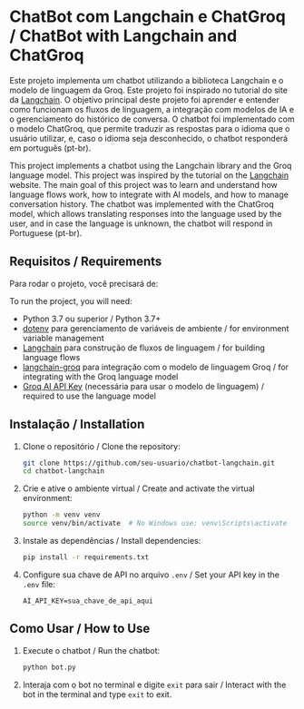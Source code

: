 # ChatBot com Langchain e ChatGroq / ChatBot with Langchain and ChatGroq

Este projeto implementa um chatbot utilizando a biblioteca Langchain e o modelo de linguagem da Groq. Este projeto foi inspirado no tutorial do site da [Langchain](https://python.langchain.com/docs/tutorials/chatbot/). O objetivo principal deste projeto foi aprender e entender como funcionam os fluxos de linguagem, a integração com modelos de IA e o gerenciamento do histórico de conversa. O chatbot foi implementado com o modelo ChatGroq, que permite traduzir as respostas para o idioma que o usuário utilizar, e, caso o idioma seja desconhecido, o chatbot responderá em português (pt-br).

This project implements a chatbot using the Langchain library and the Groq language model. This project was inspired by the tutorial on the [Langchain](https://python.langchain.com/docs/tutorials/chatbot/) website. The main goal of this project was to learn and understand how language flows work, how to integrate with AI models, and how to manage conversation history. The chatbot was implemented with the ChatGroq model, which allows translating responses into the language used by the user, and in case the language is unknown, the chatbot will respond in Portuguese (pt-br).

## Requisitos / Requirements

Para rodar o projeto, você precisará de:

To run the project, you will need:

- Python 3.7 ou superior / Python 3.7+ 
- [dotenv](https://pypi.org/project/python-dotenv/) para gerenciamento de variáveis de ambiente / for environment variable management
- [Langchain](https://pypi.org/project/langchain/) para construção de fluxos de linguagem / for building language flows
- [langchain-groq](https://github.com/langchain-ai/langchain-groq) para integração com o modelo de linguagem Groq / for integrating with the Groq language model
- [Groq AI API Key](https://www.groq.com/) (necessária para usar o modelo de linguagem) / required to use the language model


## Instalação / Installation

1. Clone o repositório / Clone the repository:

    ```bash
    git clone https://github.com/seu-usuario/chatbot-langchain.git
    cd chatbot-langchain
    ```

2. Crie e ative o ambiente virtual / Create and activate the virtual environment:

    ```bash
    python -m venv venv
    source venv/bin/activate  # No Windows use: venv\Scripts\activate
    ```

3. Instale as dependências / Install dependencies:

    ```bash
    pip install -r requirements.txt
    ```

4. Configure sua chave de API no arquivo `.env` / Set your API key in the `.env` file:

    ```env
    AI_API_KEY=sua_chave_de_api_aqui
    ```

## Como Usar / How to Use

1. Execute o chatbot / Run the chatbot:

    ```bash
    python bot.py
    ```

2. Interaja com o bot no terminal e digite `exit` para sair / Interact with the bot in the terminal and type `exit` to exit.
